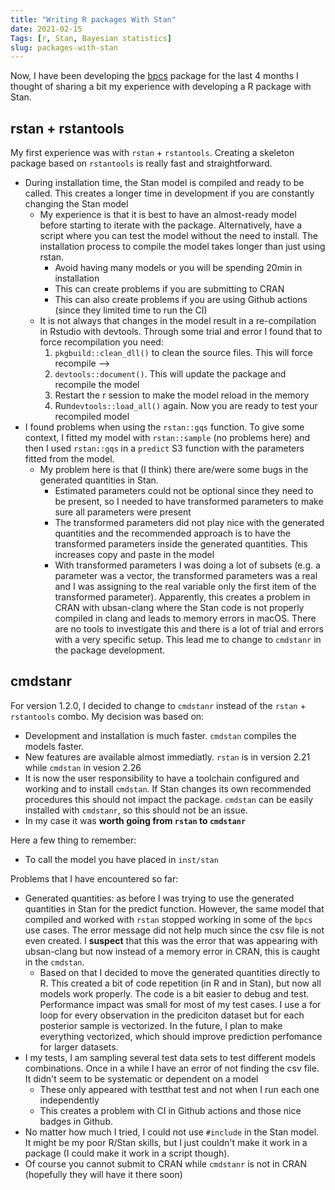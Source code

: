 ```yaml
---
title: "Writing R packages With Stan"
date: 2021-02-15
Tags: [r, Stan, Bayesian statistics]
slug: packages-with-stan
---
```


Now, I have been developing the [bpcs](https://github.com/davidissamattos/bpcs) package for the last 4 months I thought of sharing a bit my experience with developing a R package with Stan.

## rstan + rstantools

My first experience was with `rstan` + `rstantools`. Creating a skeleton package based on `rstantools` is really fast and straightforward. 

* During installation time, the Stan model is compiled and ready to be called. This creates a longer time in development if you are constantly changing the Stan model
  * My experience is that it is best to have an almost-ready model before starting to iterate with the package. Alternatively, have a script where you can test the model without the need to install. The installation process to compile the model takes longer than just using rstan.
    * Avoid having many models or you will be spending 20min in installation
    * This can create problems if you are submitting to CRAN
    * This can also create problems if you are using Github actions (since they limited time to run the CI)
  * It is not always that changes in the model result in a re-compilation in Rstudio with devtools. Through some trial and error I found that to force recompilation you need:
    1. `pkgbuild::clean_dll()` to clean the source files. This will force recompile -->
    2. `devtools::document()`. This will update the package and recompile the model
    3. Restart the r session to make the model reload in the memory
    4. Run`devtools::load_all()` again. Now you are ready to test your recompiled model
* I found problems when using the `rstan::gqs` function. To give some context, I fitted my model with `rstan::sample` (no problems here) and then I used `rstan::gqs` in a `predict` S3 function with the parameters fitted from the model.
  * My problem here is that (I think) there are/were some bugs in the generated quantities in Stan. 
    * Estimated parameters could not be optional since they need to be present, so I needed to have transformed parameters to make sure all parameters were present
    * The transformed parameters did not play nice with the generated quantities and the recommended approach is to have the transformed parameters inside the generated quantities. This increases copy and paste in the model
    * With transformed parameters I was doing a lot of subsets (e.g. a parameter was a vector, the transformed parameters was a real and I was assigning to the real variable only the first item of the transformed parameter). Apparently, this creates a problem in CRAN with ubsan-clang where the Stan code is not properly compiled in clang and leads to memory errors in macOS. There are no tools to investigate this and there is a lot of trial and errors with a very specific setup. This lead me to change to `cmdstanr` in the package development.



## cmdstanr

For version 1.2.0, I decided to change to `cmdstanr` instead of the `rstan` + `rstantools` combo. My decision was based on:

* Development and installation is much faster.  `cmdstan` compiles the models faster.
* New features are available almost immediatly. `rstan` is in version 2.21 while `cmdstan` in vesion 2.26
* It is now the user responsibility to have a toolchain configured and working and to install `cmdstan`. If Stan changes its own recommended procedures this should not impact the package. `cmdstan` can be easily installed with `cmdstanr`, so this should not be an issue.
* In my case it was **worth going from `rstan` to `cmdstanr`**

Here a few thing to remember:

* To call the model you have placed in `inst/stan`

Problems that I have encountered so far:

* Generated quantities: as before I was trying to use the generated quantities in Stan for the predict function. However, the same model that compiled and worked with `rstan` stopped working in some of the `bpcs` use cases. The error message did not help much since the csv file is not even created. I **suspect** that this was the error that was appearing with ubsan-clang but now instead of a memory error in CRAN, this is caught in the `cmdstan`.
  * Based on that I decided to move the generated quantities directly to R. This created a bit of code repetition (in R and in Stan), but now all models work properly. The code is a bit easier to debug and test. Performance impact was small for most of my test cases. I use a for loop for every observation in the prediciton dataset but for each posterior sample is vectorized. In the future, I plan to make everything vectorized, which should improve prediction perfomance for larger datasets. 
* I my tests, I am sampling several test data sets to test different models combinations. Once in a while I have an error of not finding the csv file. It didn't seem to be systematic or dependent on a model
  * These only appeared with testthat test and not when I run each one independently 
  * This creates a problem with CI in Github actions and those nice badges in Github.
* No matter how much I tried, I could not use `#include` in the Stan model. It might be my poor R/Stan skills, but I just couldn't make it work in a package (I could make it work in a script though).
* Of course you cannot submit to CRAN while `cmdstanr` is not in CRAN (hopefully they will have it there soon)
